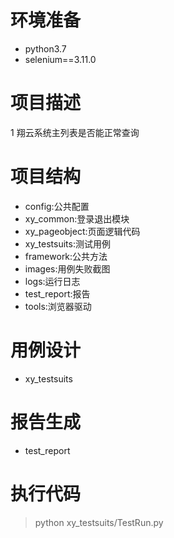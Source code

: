# 环境准备

- python3.7
- selenium==3.11.0

# 项目描述

1 翔云系统主列表是否能正常查询

# 项目结构
- config:公共配置
- xy_common:登录退出模块
- xy_pageobject:页面逻辑代码
- xy_testsuits:测试用例
- framework:公共方法
- images:用例失败截图
- logs:运行日志
- test_report:报告
- tools:浏览器驱动

# 用例设计

- xy_testsuits

# 报告生成

- test_report

# 执行代码

> python xy_testsuits/TestRun.py